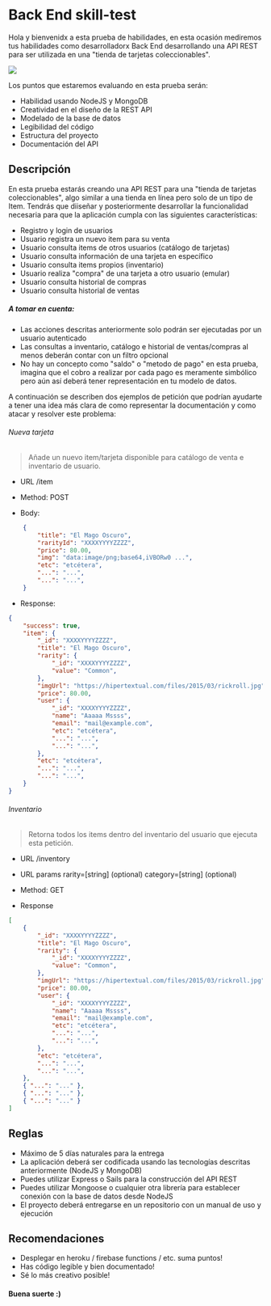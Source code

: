 # Back End skill-test

Hola y bienvenidx a esta prueba de habilidades, en esta ocasión mediremos tus habilidades como desarrolladorx Back End desarrollando una API REST para ser utilizada en una "tienda de tarjetas coleccionables".

![](https://media0.giphy.com/media/RyXVu4ZW454IM/200.gif)

Los puntos que estaremos evaluando en esta prueba serán:

- Habilidad usando NodeJS y MongoDB
- Creatividad en el diseño de la REST API
- Modelado de la base de datos
- Legibilidad del código
- Estructura del proyecto
- Documentación del API

## Descripción

En esta prueba estarás creando una API REST para una "tienda de tarjetas coleccionables", algo similar a una tienda en línea pero solo de un tipo de Item. Tendrás que diiseñar y posteriormente desarrollar la funcionalidad necesaria para que la aplicación cumpla con las siguientes características:

- Registro y login de usuarios
- Usuario registra un nuevo item para su venta
- Usuario consulta items de otros usuarios (catálogo de tarjetas)
- Usuario consulta información de una tarjeta en específico
- Usuario consulta items propios (inventario)
- Usuario realiza "compra" de una tarjeta a otro usuario (emular)
- Usuario consulta historial de compras
- Usuario consulta historial de ventas

##### A tomar en cuenta:

- Las acciones descritas anteriormente solo podrán ser ejecutadas por un usuario autenticado
- Las consultas a inventario, catálogo e historial de ventas/compras al menos deberán contar con un filtro opcional
- No hay un concepto como "saldo" o "metodo de pago" en esta prueba, imagina que el cobro a realizar por cada pago es meramente simbólico pero aún así deberá tener representación en tu modelo de datos.

A continuación se describen dos ejemplos de petición que podrían ayudarte a tener una idea más clara de como representar la documentación y como atacar y resolver este problema: 

###### Nueva tarjeta
> Añade un nuevo item/tarjeta disponible para catálogo de venta e inventario de usuario.

* URL
/item

* Method: 
POST

* Body:
```json
    {
        "title": "El Mago Oscuro",
        "rarityId": "XXXXYYYYZZZZ",
        "price": 80.00,
        "img": "data:image/png;base64,iVBORw0 ...",
        "etc": "etcétera",
        "...": "...",
        "...": "...",
    }
```

* Response:
```json
{
    "success": true,
    "item": {
        "_id": "XXXXYYYYZZZZ",
        "title": "El Mago Oscuro",
        "rarity": {
            "_id": "XXXXYYYYZZZZ",
            "value": "Common",
        },
        "imgUrl": "https://hipertextual.com/files/2015/03/rickroll.jpg",
        "price": 80.00,
        "user": {
            "_id": "XXXXYYYYZZZZ",
            "name": "Aaaaa Mssss",
            "email": "mail@example.com",
            "etc": "etcétera",
            "...": "...",
            "...": "...",
        },
        "etc": "etcétera",
        "...": "...",
        "...": "...",
    }
}
```

###### Inventario
> Retorna todos los items dentro del inventario del usuario que ejecuta esta petición.

* URL
/inventory

* URL params
rarity=[string] (optional)
category=[string] (optional)

* Method: 
GET

* Response
```json
[
    {
        "_id": "XXXXYYYYZZZZ",
        "title": "El Mago Oscuro",
        "rarity": {
            "_id": "XXXXYYYYZZZZ",
            "value": "Common",
        },
        "imgUrl": "https://hipertextual.com/files/2015/03/rickroll.jpg",
        "price": 80.00,
        "user": {
            "_id": "XXXXYYYYZZZZ",
            "name": "Aaaaa Mssss",
            "email": "mail@example.com",
            "etc": "etcétera",
            "...": "...",
            "...": "...",
        },
        "etc": "etcétera",
        "...": "...",
        "...": "...",
    },
    { "...": "..." },
    { "...": "..." },
    { "...": "..." }
]
```

## Reglas

- Máximo de 5 días naturales para la entrega
- La aplicación deberá ser codificada usando las tecnologías descritas anteriormente (NodeJS y MongoDB)
- Puedes utilizar Express o Sails para la construcción del API REST
- Puedes utilizar Mongoose o cualquier otra librería para establecer conexión con la base de datos desde NodeJS
- El proyecto deberá entregarse en un repositorio con un manual de uso y ejecución

## Recomendaciones

- Desplegar en heroku / firebase functions / etc. suma puntos!
- Has código legible y bien documentado!
- Sé lo más creativo posible!

#### Buena suerte :) 
